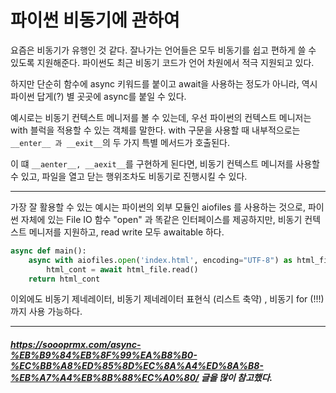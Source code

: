 파이썬 비동기에 관하여
=

요즘은 비동기가 유행인 것 같다. 잘나가는 언어들은 모두 비동기를 쉽고 편하게 쓸 수 있도록 지원해준다. 파이썬도 최근 비동기 코드가 언어 차원에서 적극 지원되고 있다. 

하지만 단순히 함수에 async 키워드를 붙이고 await을 사용하는 정도가 아니라, 역시 파이썬 답게(?) 별 곳곳에 async를 붙일 수 있다.

예시로는 비동기 컨텍스트 메니저를 볼 수 있는데, 우선 파이썬의 컨텍스트 메니저는 with 블럭을 적용할 수 있는 객체를 말한다. with 구문을 사용할 때 내부적으로는 ```__enter__ 과 __exit__```의 두 가지 특별 메서드가 호출된다.

이 떄 ```__aenter__, __aexit__```를 구현하게 된다면, 비동기 컨텍스트 메니저를 사용할 수 있고, 파일을 열고 닫는 행위조차도 비동기로 진행시킬 수 있다.

- - -

가장 잘 활용할 수 있는 예시는 파이썬의 외부 모듈인 aiofiles 를 사용하는 것으로, 파이썬 자체에 있는 File IO 함수 "open" 과 똑같은 인터페이스를 제공하지만, 비동기 컨텍스트 메니저를 지원하고, read write 모두 awaitable 하다.

```Python
async def main():
    async with aiofiles.open('index.html', encoding="UTF-8") as html_file:
        html_cont = await html_file.read()
    return html_cont
```

이외에도 비동기 제네레이터, 비동기 제네레이터 표현식 (리스트 축약) , 비동기 for (!!!) 까지 사용 가능하다.

- - -

##### https://soooprmx.com/async-%EB%B9%84%EB%8F%99%EA%B8%B0-%EC%BB%A8%ED%85%8D%EC%8A%A4%ED%8A%B8-%EB%A7%A4%EB%8B%88%EC%A0%80/ 글을 많이 참고했다.
